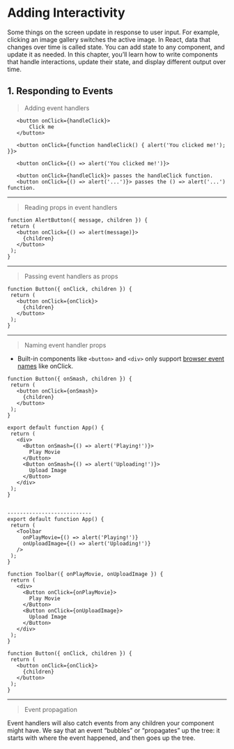 # Adding Interactivity

Some things on the screen update in response to user input. For example, clicking an image gallery switches the active image. In React, data that changes over time is called state. You can add state to any component, and update it as needed. In this chapter, you’ll learn how to write components that handle interactions, update their state, and display different output over time.

## 1. Responding to Events
 
 > Adding event handlers
 ```
    <button onClick={handleClick}>
        Click me
    </button>

    <button onClick={function handleClick() { alert('You clicked me!'); }}>  

    <button onClick={() => alert('You clicked me!')}>

    <button onClick={handleClick}> passes the handleClick function.
    <button onClick={() => alert('...')}> passes the () => alert('...') function.
 ```
---
 > Reading props in event handlers 
 ```
 function AlertButton({ message, children }) {
  return (
    <button onClick={() => alert(message)}>
      {children}
    </button>
  );
}
 ```
 ---

 > Passing event handlers as props
 ```
 function Button({ onClick, children }) {
  return (
    <button onClick={onClick}>
      {children}
    </button>
  );
}
 ```
 ---

 > Naming event handler props

 - Built-in components like `<button>` and `<div>` only support [browser event names](https://react.dev/reference/react-dom/components/common#common-props) like onClick. 
 ```
 function Button({ onSmash, children }) {
  return (
    <button onClick={onSmash}>
      {children}
    </button>
  );
}

export default function App() {
  return (
    <div>
      <Button onSmash={() => alert('Playing!')}>
        Play Movie
      </Button>
      <Button onSmash={() => alert('Uploading!')}>
        Upload Image
      </Button>
    </div>
  );
}


---------------------------
export default function App() {
  return (
    <Toolbar
      onPlayMovie={() => alert('Playing!')}
      onUploadImage={() => alert('Uploading!')}
    />
  );
}

function Toolbar({ onPlayMovie, onUploadImage }) {
  return (
    <div>
      <Button onClick={onPlayMovie}>
        Play Movie
      </Button>
      <Button onClick={onUploadImage}>
        Upload Image
      </Button>
    </div>
  );
}

function Button({ onClick, children }) {
  return (
    <button onClick={onClick}>
      {children}
    </button>
  );
}
 ```
---

> Event propagation 

Event handlers will also catch events from any children your component might have. We say that an event “bubbles” or “propagates” up the tree: it starts with where the event happened, and then goes up the tree.
